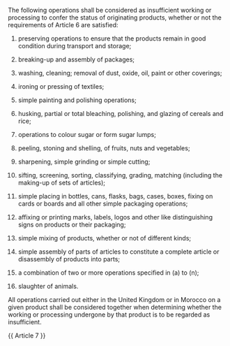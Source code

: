 The following operations shall be considered as insufficient working or processing to confer the status of originating products, whether or not the requirements of Article 6 are satisfied:

1. preserving operations to ensure that the products remain in good condition during transport and storage;

2. breaking-up and assembly of packages;

3. washing, cleaning; removal of dust, oxide, oil, paint or other coverings;

4. ironing or pressing of textiles;

5. simple painting and polishing operations;

6. husking, partial or total bleaching, polishing, and glazing of cereals and rice;

7. operations to colour sugar or form sugar lumps;

8. peeling, stoning and shelling, of fruits, nuts and vegetables;

9. sharpening, simple grinding or simple cutting;

10. sifting, screening, sorting, classifying, grading, matching (including the making-up of sets of articles);

11. simple placing in bottles, cans, flasks, bags, cases, boxes, fixing on cards or boards and all other simple packaging operations;

12. affixing or printing marks, labels, logos and other like distinguishing signs on products or their packaging;

13. simple mixing of products, whether or not of different kinds;

14. simple assembly of parts of articles to constitute a complete article or disassembly of products into parts;

15. a combination of two or more operations specified in (a) to (n);

16. slaughter of animals.

All operations carried out either in the United Kingdom or in Morocco on a given product shall be considered together when determining whether the working or processing undergone by that product is to be regarded as insufficient.

{{ Article 7 }}
